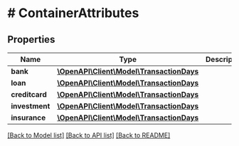# # ContainerAttributes

## Properties

Name | Type | Description | Notes
------------ | ------------- | ------------- | -------------
**bank** | [**\OpenAPI\Client\Model\TransactionDays**](TransactionDays.md) |  | [optional]
**loan** | [**\OpenAPI\Client\Model\TransactionDays**](TransactionDays.md) |  | [optional]
**creditcard** | [**\OpenAPI\Client\Model\TransactionDays**](TransactionDays.md) |  | [optional]
**investment** | [**\OpenAPI\Client\Model\TransactionDays**](TransactionDays.md) |  | [optional]
**insurance** | [**\OpenAPI\Client\Model\TransactionDays**](TransactionDays.md) |  | [optional]

[[Back to Model list]](../../README.md#models) [[Back to API list]](../../README.md#endpoints) [[Back to README]](../../README.md)
